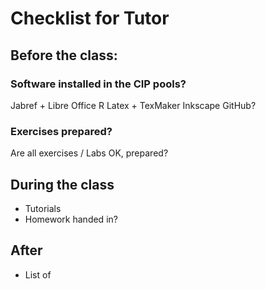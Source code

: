 # Checklist for Tutor

## Before the class:

### Software installed in the CIP pools?

Jabref + Libre Office 
R
Latex + TexMaker
Inkscape
GitHub?

### Exercises prepared?

Are all exercises / Labs OK, prepared?

## During the class

* Tutorials
* Homework handed in?


## After

* List of 